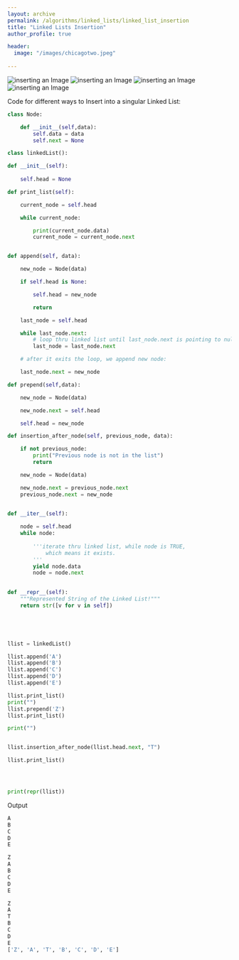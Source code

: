 ```yaml
---
layout: archive
permalink: /algorithms/linked_lists/linked_list_insertion
title: "Linked Lists Insertion"
author_profile: true

header:
  image: "/images/chicagotwo.jpeg"
  
---
```


![inserting an Image](/images/Linked_Lists/insertion/Page1.jpg)
![inserting an Image](/images/Linked_Lists/insertion/Page2.jpg)
![inserting an Image](/images/Linked_Lists/insertion/Page3.jpg)
![inserting an Image](/images/Linked_Lists/insertion/Page4.jpg)

Code for different ways to Insert into a singular Linked List:

```python
class Node:

    def __init__(self,data):
        self.data = data
        self.next = None

class linkedList():

def __init__(self):
    
    self.head = None

def print_list(self):

    current_node = self.head

    while current_node:

        print(current_node.data)
        current_node = current_node.next


def append(self, data):

    new_node = Node(data)

    if self.head is None:

        self.head = new_node

        return

    last_node = self.head

    while last_node.next:
        # loop thru linked list until last_node.next is pointing to null
        last_node = last_node.next

    # after it exits the loop, we append new node:

    last_node.next = new_node

def prepend(self,data):

    new_node = Node(data)

    new_node.next = self.head 

    self.head = new_node

def insertion_after_node(self, previous_node, data):

    if not previous_node:
        print("Previous node is not in the list")
        return

    new_node = Node(data)

    new_node.next = previous_node.next
    previous_node.next = new_node


def __iter__(self):
    
    node = self.head
    while node:
        
        '''iterate thru linked list, while node is TRUE,
            which means it exists.
        '''
        yield node.data
        node = node.next

    
def __repr__(self):
    """Represented String of the Linked List!"""
    return str([v for v in self])

    



llist = linkedList()

llist.append('A')
llist.append('B')
llist.append('C')
llist.append('D')
llist.append('E')

llist.print_list()
print("")
llist.prepend('Z')
llist.print_list()

print("")


llist.insertion_after_node(llist.head.next, "T")

llist.print_list()




print(repr(llist))
```


Output

```python
A
B
C
D
E

Z
A
B
C
D
E

Z
A
T
B
C
D
E
['Z', 'A', 'T', 'B', 'C', 'D', 'E']

```